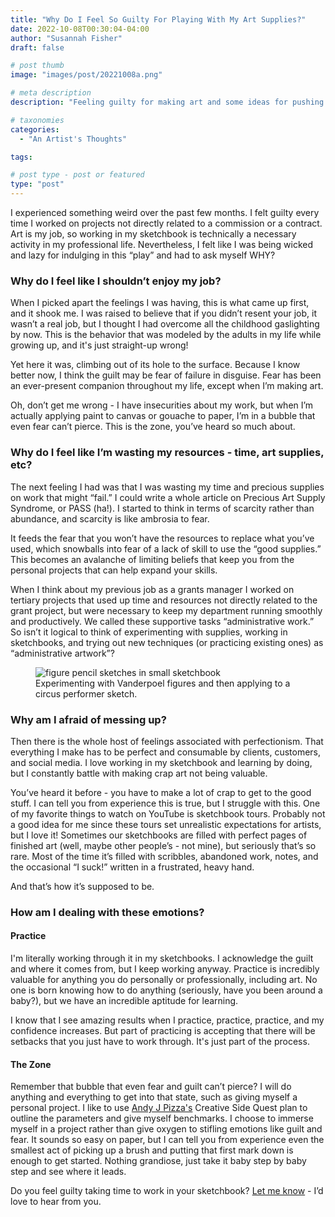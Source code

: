 ```yaml
---
title: "Why Do I Feel So Guilty For Playing With My Art Supplies?"
date: 2022-10-08T00:30:04-04:00
author: "Susannah Fisher"
draft: false

# post thumb
image: "images/post/20221008a.png"

# meta description
description: "Feeling guilty for making art and some ideas for pushing through."

# taxonomies
categories:
  - "An Artist's Thoughts"

tags:

# post type - post or featured
type: "post"
---
```


I experienced something weird over the past few months. I felt guilty every time I worked on projects not directly related to a commission or a contract. Art is my job, so working in my sketchbook is technically a necessary activity in my professional life. Nevertheless, I felt like I was being wicked and lazy for indulging in this “play” and had to ask myself WHY?

<!--more-->
### Why do I feel like I shouldn’t enjoy my job?
When I picked apart the feelings I was having, this is what came up first, and it shook me. I was raised to believe that if you didn’t resent your job, it wasn’t a real job, but I thought I had overcome all the childhood gaslighting by now. This is the behavior that was modeled by the adults in my life while growing up, and it's just straight-up wrong!

Yet here it was, climbing out of its hole to the surface. Because I know better now, I think the guilt may be fear of failure in disguise. Fear has been an ever-present companion throughout my life, except when I’m making art. 

Oh, don’t get me wrong - I have insecurities about my work, but when I’m actually applying paint to canvas or gouache to paper, I’m in a bubble that even fear can’t pierce. This is the zone, you’ve heard so much about.

### Why do I feel like I’m wasting my resources - time, art supplies, etc?
The next feeling I had was that I was wasting my time and precious supplies on work that might “fail.” I could write a whole article on Precious Art Supply Syndrome, or PASS (ha!). I started to think in terms of scarcity rather than abundance, and scarcity is like ambrosia to fear.

It feeds the fear that you won’t have the resources to replace what you’ve used, which snowballs into fear of a lack of skill to use the “good supplies.” This becomes an avalanche of limiting beliefs that keep you from the personal projects that can help expand your skills.

When I think about my previous job as a grants manager I worked on tertiary projects that used up time and resources not directly related to the grant project, but were necessary to keep my department running smoothly and productively. We called these supportive tasks  “administrative work.” So isn’t it logical to think of experimenting with supplies, working in sketchbooks, and trying out new techniques (or practicing existing ones) as “administrative artwork”?

<figure>
  <img src="/images/post/20221008.png" alt="figure pencil sketches in small sketchbook" title="Experimenting with Vanderpoel figures and then applying to a circus performer sketch.">
  <figcaption>Experimenting with Vanderpoel figures and then applying to a circus performer sketch.</figcaption>
</figure>

### Why am I afraid of messing up?
Then there is the whole host of feelings associated with perfectionism. That everything I make has to be perfect and consumable by clients, customers, and social media. I love working in my sketchbook and learning by doing, but I constantly battle with making crap art not being valuable.

You’ve heard it before - you have to make a lot of crap to get to the good stuff. I can tell you from experience this is true, but I struggle with this. One of my favorite things to watch on YouTube is sketchbook tours. Probably not a good idea for me since these tours set unrealistic expectations for artists, but I love it! Sometimes our sketchbooks are filled with perfect pages of finished art (well, maybe other people’s - not mine), but seriously that’s so rare. Most of the time it’s filled with scribbles, abandoned work, notes, and the occasional “I suck!” written in a frustrated, heavy hand.

And that’s how it’s supposed to be.
### How am I dealing with these emotions?
#### Practice
I'm literally working through it in my sketchbooks. I acknowledge the guilt and where it comes from, but I keep working anyway. Practice is incredibly valuable for anything you do personally or professionally, including art. No one is born knowing how to do anything (seriously, have you been around a baby?), but we have an incredible aptitude for learning.

I know that I see amazing results when I practice, practice, practice, and my confidence increases. But part of practicing is accepting that there will be setbacks that you just have to work through. It's just part of the process.
#### The Zone
Remember that bubble that even fear and guilt can’t pierce? I will do anything and everything to get into that state, such as giving myself a personal project. I like to use <a href="https://www.creativepeptalk.com/" target="_blank">Andy J Pizza's</a> Creative Side Quest plan to outline the parameters and give myself benchmarks. I choose to immerse myself in a project rather than give oxygen to stifling emotions like guilt and fear. It sounds so easy on paper, but I can tell you from experience even the smallest act of picking up a brush and putting that first mark down is enough to get started. Nothing grandiose, just take it baby step by baby step and see where it leads.

Do you feel guilty taking time to work in your sketchbook? [Let me know](mailto:info@susannahfisher.art) - I’d love to hear from you.



